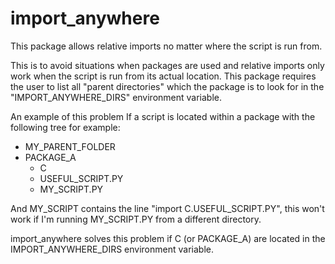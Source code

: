 # import_anywhere
This package allows relative imports no matter where the script is run from.

This is to avoid situations when packages are used and relative imports only work when the script
is run from its actual location. This package requires the user to list all "parent directories" which
 the package is to  look for in the "IMPORT_ANYWHERE_DIRS" environment variable.

An example of this problem
If a script is located within a package with the following tree for example:

 - MY_PARENT_FOLDER
  - PACKAGE_A
    -  C
     - USEFUL_SCRIPT.PY
    - MY_SCRIPT.PY

And MY_SCRIPT contains the line "import C.USEFUL_SCRIPT.PY", this won't work if I'm running MY_SCRIPT.PY
from a different directory.

import_anywhere solves this problem if C (or PACKAGE_A) are located in the IMPORT_ANYWHERE_DIRS environment variable.

